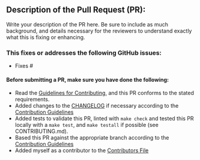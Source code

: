 ## Description of the Pull Request (PR):

Write your description of the PR here. Be sure to include as much background,
and details necessary for the reviewers to understand exactly what this is
fixing or enhancing.


### This fixes or addresses the following GitHub issues:

 - Fixes #


#### Before submitting a PR, make sure you have done the following:

- Read the [Guidelines for Contributing](https://github.com/sylabs/singularity/blob/master/CONTRIBUTING.md), and this PR conforms to the stated requirements.
- Added changes to the [CHANGELOG](https://github.com/sylabs/singularity/blob/master/CHANGELOG.md) if necessary according to the [Contribution Guidelines](https://github.com/sylabs/singularity/blob/master/CONTRIBUTING.md)
- Added tests to validate this PR, linted with `make check`  and tested this PR locally with a `make test`, and `make testall` if possible (see CONTRIBUTING.md).
- Based this PR against the appropriate branch according to the [Contribution Guidelines](https://github.com/sylabs/singularity/blob/master/CONTRIBUTING.md)
- Added myself as a contributor to the [Contributors File](https://github.com/sylabs/singularity/blob/master/CONTRIBUTORS.md)
